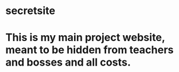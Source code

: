# secretsite
<h1>This is my main project website, meant to be hidden from teachers and bosses and all costs.</h1>
